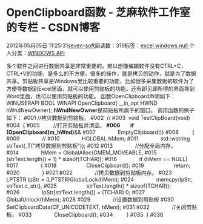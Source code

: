 
# OpenClipboard函数 -  芝麻软件工作室的专栏 - CSDN博客


2012年05月05日 11:25:31[seven-soft](https://me.csdn.net/softn)阅读数：319标签：[excel																](https://so.csdn.net/so/search/s.do?q=excel&t=blog)[windows																](https://so.csdn.net/so/search/s.do?q=windows&t=blog)[null																](https://so.csdn.net/so/search/s.do?q=null&t=blog)[
							](https://so.csdn.net/so/search/s.do?q=windows&t=blog)[
																					](https://so.csdn.net/so/search/s.do?q=excel&t=blog)个人分类：[WINDOWS API																](https://blog.csdn.net/softn/article/category/1130113)
[
																								](https://so.csdn.net/so/search/s.do?q=excel&t=blog)


多个软件之间进行数据共享是非常重要的，难以想像编辑软件没有CTRL+C，CTRL+V的功能，是多么的不方便。很多的操作，就是拷贝的动作，就是为了数据共享。剪贴板共享是Windows里比较重要的功能，比如很多采集数据的软件为了方便导数据到Excel里面，就可以使用剪贴板的功能。还有即见即所得的界面导到Word里面，也可以使用剪贴板的功能。
函数OpenClipboard声明如下：
WINUSERAPI
BOOL
WINAPI
OpenClipboard(
__in_opt HWND hWndNewOwner);
**hWndNewOwner**是前贴板所属于的窗口。
调用函数的例子如下：
\#001 //拷贝数据到剪贴板。
\#002  //
\#003  void TestClipBoard(void)
\#004  {
\#005         //打开剪贴板并清空。
**\#006        if (OpenClipboard(m_hWnd)**&&
\#007               EmptyClipboard())
\#008         {
\#009               //
\#010               HGLOBAL hMem;
\#011               std::wstring strText(_T("拷贝数据到剪贴板"));
\#012
\#013               //分配全局内存。
\#014               hMem = GlobalAlloc(GMEM_MOVEABLE,
\#015                    (strText.length() + 1) * sizeof(TCHAR));
\#016               if (hMem == NULL)
\#017               {
\#018                    CloseClipboard();
\#019                    return;
\#020               }
\#021
\#022               //拷贝数据到剪贴板内存。
\#023               LPTSTR lpStr = (LPTSTR)GlobalLock(hMem);
\#024               memcpy(lpStr, strText.c_str(),
\#025                    strText.length() * sizeof(TCHAR));
\#026               lpStr[strText.length()] = (TCHAR) 0;
\#027               GlobalUnlock(hMem);
\#028
\#029               //设置数据到剪贴板
\#030               SetClipboardData(CF_UNICODETEXT, hMem);
\#031
\#032               //关闭剪贴板。
\#033               CloseClipboard();
\#034         }
\#035  }
\#036


